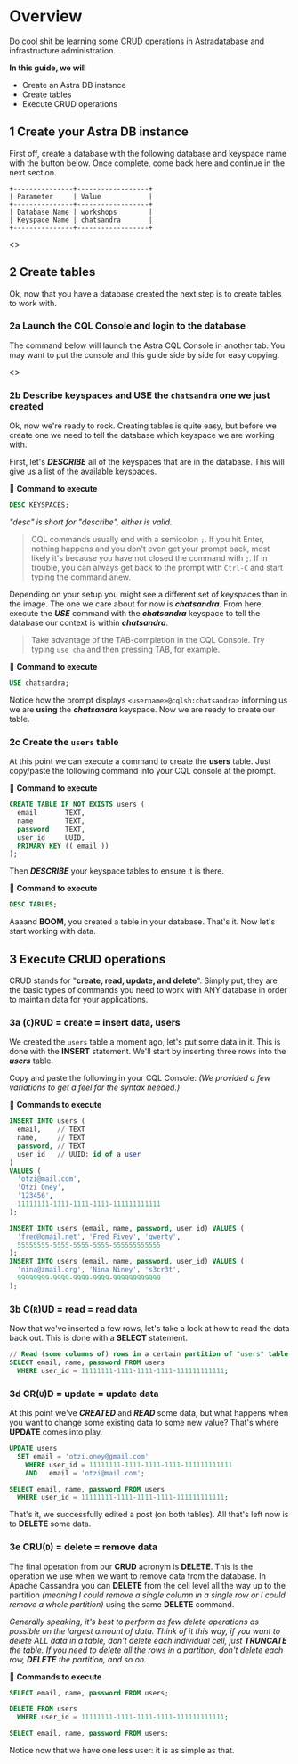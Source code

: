 # Overview
Do cool shit be learning some CRUD operations in Astradatabase and infrastructure administration.

**In this guide, we will**
- Create an Astra DB instance
- Create tables
- Execute CRUD operations

## 1 Create your Astra DB instance
First off, create a database with the following database and keyspace name with the button below. Once complete, come back here and continue in the next section.

```shell
+---------------+------------------+
| Parameter     | Value            |
+---------------+------------------+
| Database Name | workshops        |
| Keyspace Name | chatsandra       |
+---------------+------------------+
```

<<createDatabase>>

## 2 Create tables
Ok, now that you have a database created the next step is to create tables to work with. 

### 2a Launch the CQL Console and login to the database
The command below will launch the Astra CQL Console in another tab. You may want to put the console and this guide side by side for easy copying.

<<launchCQLConsole>>


### 2b Describe keyspaces and USE the `chatsandra` one we just created
Ok, now we're ready to rock. Creating tables is quite easy, but before we create one we need to tell the database which keyspace we are working with.

First, let's **_DESCRIBE_** all of the keyspaces that are in the database. This will give us a list of the available keyspaces.

📘 **Command to execute**
```sql
DESC KEYSPACES;
```
_"desc" is short for "describe", either is valid._

> CQL commands usually end with a semicolon `;`. If you hit Enter, nothing happens and you don't even get your prompt back, most likely it's because you have not closed the command with `;`. If in trouble, you can always get back to the prompt with `Ctrl-C` and start typing the command anew.

Depending on your setup you might see a different set of keyspaces than in the image. The one we care about for now is **_chatsandra_**. From here, execute the **_USE_** command with the **_chatsandra_** keyspace to tell the database our context is within **_chatsandra_**.

> Take advantage of the TAB-completion in the CQL Console. Try typing `use cha` and then pressing TAB, for example.

📘 **Command to execute**
```sql
USE chatsandra;
```

Notice how the prompt displays ```<username>@cqlsh:chatsandra>``` informing us we are **using** the **_chatsandra_** keyspace. Now we are ready to create our table.

### 2c Create the `users` table
At this point we can execute a command to create the **users** table.
Just copy/paste the following command into your CQL console at the prompt.

📘 **Command to execute**

```sql
CREATE TABLE IF NOT EXISTS users ( 
  email       TEXT,
  name        TEXT,
  password    TEXT,
  user_id     UUID,
  PRIMARY KEY (( email ))
);
```

Then **_DESCRIBE_** your keyspace tables to ensure it is there.

📘 **Command to execute**

```sql
DESC TABLES;
```

Aaaand **BOOM**, you created a table in your database. That's it.
Now let's start working with data.

## 3 Execute CRUD operations
CRUD stands for "**create, read, update, and delete**". Simply put, they are the basic types of commands you need to work with ANY database in order to maintain data for your applications.

### 3a **(`C`)RUD** = create = insert data, users
We created the `users` table a moment ago, let's put some data in it. This is done with the **INSERT** statement. We'll start by inserting three rows into the **_users_** table.

Copy and paste the following in your CQL Console:
_(We provided a few variations to get a feel for the syntax needed.)_

📘 **Commands to execute**

```sql
INSERT INTO users (
  email,    // TEXT
  name,     // TEXT
  password, // TEXT
  user_id   // UUID: id of a user
)
VALUES (
  'otzi@mail.com',
  'Otzi Oney',
  '123456',
  11111111-1111-1111-1111-111111111111
);

INSERT INTO users (email, name, password, user_id) VALUES (
  'fred@qmail.net', 'Fred Fivey', 'qwerty',
  55555555-5555-5555-5555-555555555555
);
INSERT INTO users (email, name, password, user_id) VALUES (
  'nina@zmail.org', 'Nina Niney', 's3cr3t',
  99999999-9999-9999-9999-999999999999
);
```

### 3b **C(`R`)UD** = read = read data
Now that we've inserted a few rows, let's take a look at how to read the data back out. This is done with a **SELECT** statement.

```sql
// Read (some columns of) rows in a certain partition of "users" table
SELECT email, name, password FROM users
  WHERE user_id = 11111111-1111-1111-1111-111111111111;
```

### 3d **CR(`U`)D** = update = update data
At this point we've **_CREATED_** and **_READ_** some data, but what happens when you want to change some existing data to some new value? That's where **UPDATE** comes into play.

```sql
UPDATE users 
  SET email = 'otzi.oney@gmail.com' 
    WHERE user_id = 11111111-1111-1111-1111-111111111111
    AND   email = 'otzi@mail.com';

SELECT email, name, password FROM users
  WHERE user_id = 11111111-1111-1111-1111-111111111111;
```

That's it, we successfully edited a post (on both tables).
All that's left now is to **DELETE** some data.

### 3e **CRU(`D`)** = delete = remove data

The final operation from our **CRUD** acronym is **DELETE**. This is the operation we use when we want to remove data from the database.
In Apache Cassandra you can **DELETE** from the cell level all the way up to the partition
_(meaning I could remove a single column in a single row or I could remove a whole partition)_ using the same **DELETE** command.

_Generally speaking, it's best to perform as few delete operations as possible on the largest amount of data. Think of it this way, if you want to delete ALL data in a table, don't delete each individual cell, just **TRUNCATE** the table. If you need to delete all the rows in a partition, don't delete each row, **DELETE** the partition, and so on._

📘 **Commands to execute**

```sql
SELECT email, name, password FROM users;

DELETE FROM users
  WHERE user_id = 11111111-1111-1111-1111-111111111111;

SELECT email, name, password FROM users;
```

Notice now that we have one less user: it is as simple as that.
